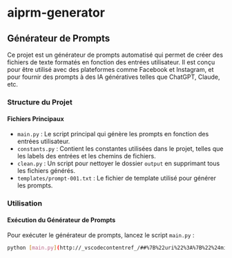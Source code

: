 # aiprm-generator

## Générateur de Prompts

Ce projet est un générateur de prompts automatisé qui permet de créer des fichiers de texte formatés en fonction des entrées utilisateur. Il est conçu pour être utilisé avec des plateformes comme Facebook et Instagram, et pour fournir des prompts à des IA génératives telles que ChatGPT, Claude, etc.

### Structure du Projet

#### Fichiers Principaux

- `main.py` : Le script principal qui génère les prompts en fonction des entrées utilisateur.
- `constants.py` : Contient les constantes utilisées dans le projet, telles que les labels des entrées et les chemins de fichiers.
- `clean.py` : Un script pour nettoyer le dossier `output` en supprimant tous les fichiers générés.
- `templates/prompt-001.txt` : Le fichier de template utilisé pour générer les prompts.

### Utilisation

#### Exécution du Générateur de Prompts

Pour exécuter le générateur de prompts, lancez le script `main.py` :

```sh
python [main.py](http://_vscodecontentref_/##%7B%22uri%22%3A%7B%22%24mid%22%3A1%2C%22fsPath%22%3A%22%2FUsers%2Fcarion%2Fzeus%2Fgeasscorp%2Faiprm-generator%2Fmain.py%22%2C%22path%22%3A%22%2FUsers%2Fcarion%2Fzeus%2Fgeasscorp%2Faiprm-generator%2Fmain.py%22%2C%22scheme%22%3A%22file%22%7D%7D)
